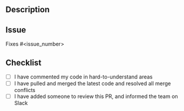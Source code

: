 ## Description

<Please include a brief description of the code changes>

## Issue

Fixes #<issue_number>

## Checklist
- [ ] I have commented my code in hard-to-understand areas
- [ ] I have pulled and merged the latest code and resolved all merge conflicts
- [ ] I have added someone to review this PR, and informed the team on Slack
